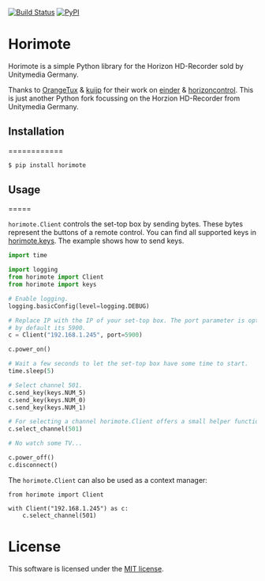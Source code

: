 [![Build
Status](https://travis-ci.org/benleb/horimote.svg?branch=master)](https://travis-ci.org/benleb/horimote)
[![PyPI](https://img.shields.io/pypi/v/horimote.svg)](https://pypi.python.org/pypi/horimote/)

# Horimote

Horimote is a simple Python library for the Horizon HD-Recorder sold by Unitymedia Germany.

Thanks to [OrangeTux](https://github.com/OrangeTux) & [kuijp](https://github.com/kuijp) for their work on [einder](https://github.com/OrangeTux/einder) & [horizoncontrol](https://github.com/kuijp/horizoncontrol). This is just another Python fork focussing on the Horzion HD-Recorder from Unitymedia Germany.

## Installation
============

```bash
$ pip install horimote
```

## Usage
=====

`horimote.Client` controls the set-top box by sending bytes. These bytes
represent the buttons of a remote control. You can find all supported
keys in [horimote.keys](horimote/keys.py). The example shows how to send
keys.

```python
import time

import logging
from horimote import Client
from horimote import keys

# Enable logging.
logging.basicConfig(level=logging.DEBUG)

# Replace IP with the IP of your set-top box. The port parameter is optional,
# by default its 5900.
c = Client("192.168.1.245", port=5900)

c.power_on()

# Wait a few seconds to let the set-top box have some time to start.
time.sleep(5)

# Select channel 501.
c.send_key(keys.NUM_5)
c.send_key(keys.NUM_0)
c.send_key(keys.NUM_1)

# For selecting a channel horimote.Client offers a small helper function.
c.select_channel(501)

# No watch some TV...

c.power_off()
c.disconnect()
```

The `horimote.Client` can also be used as a context manager:

``` {.sourceCode .python}
from horimote import Client

with Client("192.168.1.245") as c:
    c.select_channel(501)
```

License
=======

This software is licensed under the [MIT license](LICENSE).
